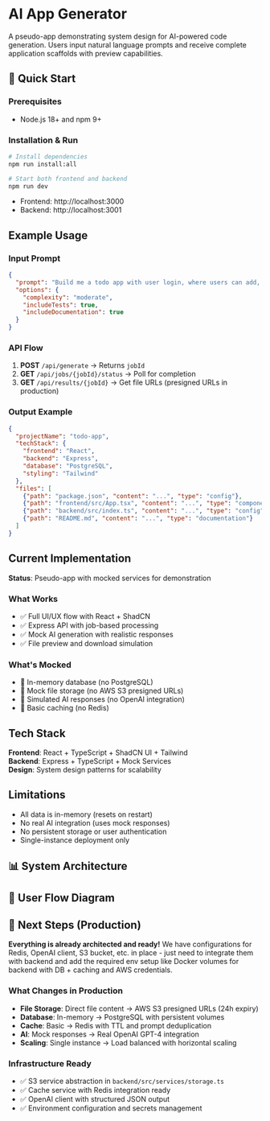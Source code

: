 # AI App Generator

A pseudo-app demonstrating system design for AI-powered code generation. Users input natural language prompts and receive complete application scaffolds with preview capabilities.

## 🚀 Quick Start

### Prerequisites
- Node.js 18+ and npm 9+

### Installation & Run
```bash
# Install dependencies
npm run install:all

# Start both frontend and backend
npm run dev
```

- Frontend: http://localhost:3000
- Backend: http://localhost:3001

## Example Usage

### Input Prompt
```json
{
  "prompt": "Build me a todo app with user login, where users can add, edit, delete, and mark tasks as complete. Include categories and due dates.",
  "options": {
    "complexity": "moderate",
    "includeTests": true,
    "includeDocumentation": true
  }
}
```

### API Flow
1. **POST** `/api/generate` → Returns `jobId`
2. **GET** `/api/jobs/{jobId}/status` → Poll for completion
3. **GET** `/api/results/{jobId}` → Get file URLs (presigned URLs in production)

### Output Example
```json
{
  "projectName": "todo-app",
  "techStack": {
    "frontend": "React",
    "backend": "Express", 
    "database": "PostgreSQL",
    "styling": "Tailwind"
  },
  "files": [
    {"path": "package.json", "content": "...", "type": "config"},
    {"path": "frontend/src/App.tsx", "content": "...", "type": "component"},
    {"path": "backend/src/index.ts", "content": "...", "type": "config"},
    {"path": "README.md", "content": "...", "type": "documentation"}
  ]
}
```

## Current Implementation

**Status**: Pseudo-app with mocked services for demonstration

### What Works
- ✅ Full UI/UX flow with React + ShadCN
- ✅ Express API with job-based processing
- ✅ Mock AI generation with realistic responses
- ✅ File preview and download simulation

### What's Mocked
- 🔄 In-memory database (no PostgreSQL)
- 🔄 Mock file storage (no AWS S3 presigned URLs)
- 🔄 Simulated AI responses (no OpenAI integration)
- 🔄 Basic caching (no Redis)

##  Tech Stack

**Frontend**: React + TypeScript + ShadCN UI + Tailwind  
**Backend**: Express + TypeScript + Mock Services  
**Design**: System design patterns for scalability

##  Limitations

- All data is in-memory (resets on restart)
- No real AI integration (uses mock responses)
- No persistent storage or user authentication
- Single-instance deployment only

## 📊 System Architecture



## 🔄 User Flow Diagram



## 🚀 Next Steps (Production)

**Everything is already architected and ready!** We have configurations for Redis, OpenAI client, S3 bucket, etc. in place - just need to integrate them with backend and add the required env setup like Docker volumes for backend with DB + caching and AWS credentials.
### What Changes in Production
- **File Storage**: Direct file content → AWS S3 presigned URLs (24h expiry)
- **Database**: In-memory → PostgreSQL with persistent volumes
- **Cache**: Basic → Redis with TTL and prompt deduplication
- **AI**: Mock responses → Real OpenAI GPT-4 integration
- **Scaling**: Single instance → Load balanced with horizontal scaling

### Infrastructure Ready
- ✅ S3 service abstraction in `backend/src/services/storage.ts`
- ✅ Cache service with Redis integration ready
- ✅ OpenAI client with structured JSON output
- ✅ Environment configuration and secrets management


